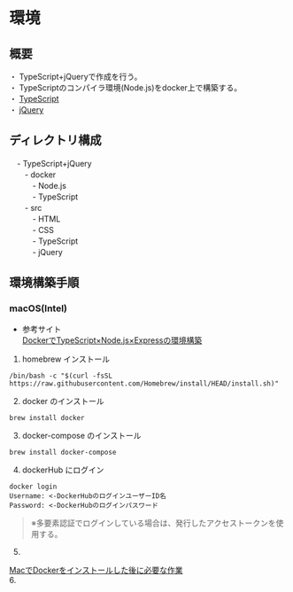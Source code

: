 # 環境
## 概要
・ TypeScript+jQueryで作成を行う。  
・ TypeScriptのコンパイラ環境(Node.js)をdocker上で構築する。  
・ [TypeScript](https://www.typescriptlang.org)  
・ [jQuery](https://jquery.com)  

## ディレクトリ構成
　- TypeScript+jQuery  
　　- docker  
　　　- Node.js  
　　　- TypeScript  
　　- src  
　　　- HTML  
　　　- CSS  
　　　- TypeScript  
　　　- jQuery  

## 環境構築手順
### **macOS(Intel)**
- 参考サイト  
[DockerでTypeScript×Node.js×Expressの環境構築](https://qiita.com/tanakaPH/items/84aedaad8c0f5958a5f0)　  

1.  homebrew インストール
```shell
/bin/bash -c "$(curl -fsSL https://raw.githubusercontent.com/Homebrew/install/HEAD/install.sh)"
```
2.  docker のインストール
```shell
brew install docker
```
3.  docker-compose のインストール
```shell
brew install docker-compose
```
4.  dockerHub にログイン
```shell
docker login
Username: <-DockerHubのログインユーザーID名
Password: <-DockerHubのログインパスワード
```
> ※多要素認証でログインしている場合は、発行したアクセストークンを使用する。

5. 
[MacでDockerをインストールした後に必要な作業](https://qiita.com/butada/items/4044c5efd03341c8afef)  
6. 